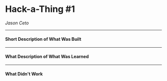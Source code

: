 # Hack-a-Thing #1
*Jason Ceto*

---
#### Short Description of What Was Built


---
#### What Description of What Was Learned

---
#### What Didn't Work
